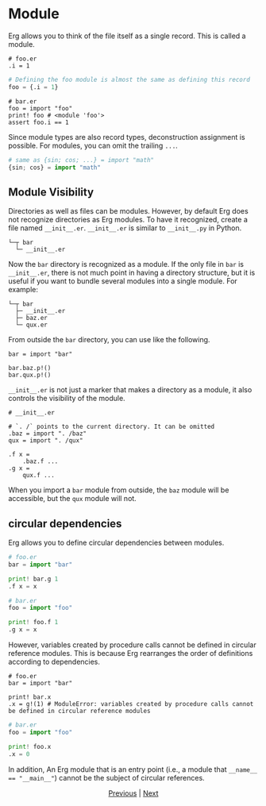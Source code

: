 # Module

Erg allows you to think of the file itself as a single record. This is called a module.

```python: foo.er
# foo.er
.i = 1
```

```python
# Defining the foo module is almost the same as defining this record
foo = {.i = 1}
```

```python,checker_ignore
# bar.er
foo = import "foo"
print! foo # <module 'foo'>
assert foo.i == 1
```

Since module types are also record types, deconstruction assignment is possible.
For modules, you can omit the trailing `...`.

```python
# same as {sin; cos; ...} = import "math"
{sin; cos} = import "math"
```

## Module Visibility

Directories as well as files can be modules.
However, by default Erg does not recognize directories as Erg modules. To have it recognized, create a file named `__init__.er`.
`__init__.er` is similar to `__init__.py` in Python.

```console
└─┬ bar
  └─ __init__.er
```

Now the `bar` directory is recognized as a module. If the only file in `bar` is `__init__.er`, there is not much point in having a directory structure, but it is useful if you want to bundle several modules into a single module. For example:

```console
└─┬ bar
  ├─ __init__.er
  ├─ baz.er
  └─ qux.er
```

From outside the `bar` directory, you can use like the following.

```erg
bar = import "bar"

bar.baz.p!()
bar.qux.p!()
```

`__init__.er` is not just a marker that makes a directory as a module, it also controls the visibility of the module.

```erg
# __init__.er

# `. /` points to the current directory. It can be omitted
.baz = import ". /baz"
qux = import ". /qux"

.f x =
    .baz.f ...
.g x =
    qux.f ...
```

When you import a `bar` module from outside, the `baz` module will be accessible, but the `qux` module will not.

## circular dependencies

Erg allows you to define circular dependencies between modules.

```python
# foo.er
bar = import "bar"

print! bar.g 1
.f x = x
```

```python
# bar.er
foo = import "foo"

print! foo.f 1
.g x = x
```

However, variables created by procedure calls cannot be defined in circular reference modules.
This is because Erg rearranges the order of definitions according to dependencies.

```python,compile_fail
# foo.er
bar = import "bar"

print! bar.x
.x = g!(1) # ModuleError: variables created by procedure calls cannot be defined in circular reference modules
```

```python
# bar.er
foo = import "foo"

print! foo.x
.x = 0
```

In addition, An Erg module that is an entry point (i.e., a module that `__name__ == "__main__"`) cannot be the subject of circular references.

<p align='center'>
     <a href='./25_closure.md'>Previous</a> | <a href='./27_object_system.md'>Next</a>
</p>
